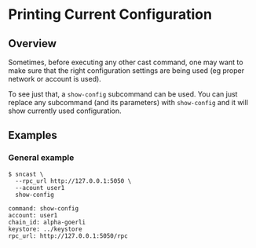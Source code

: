 # Printing Current Configuration

## Overview

Sometimes, before executing any other cast command, one may want to make sure that the right
configuration settings are being used (eg proper network or account is used).

To see just that, a `show-config` subcommand  can be used. You can just
replace any subcommand (and its parameters) with `show-config` and it will show currently used configuration.


## Examples

### General example

```shell
$ sncast \
  --rpc_url http://127.0.0.1:5050 \
  --acount user1
  show-config

command: show-config
account: user1
chain_id: alpha-goerli
keystore: ../keystore
rpc_url: http://127.0.0.1:5050/rpc
```
